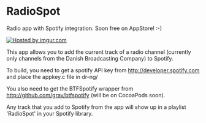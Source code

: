 RadioSpot
==========

Radio app with Spotify integration. Soon free on AppStore! :-)

<a href="http://i.imgur.com/3AVSZaj.png"><img src="http://i.imgur.com/3AVSZaj.png" title="Hosted by imgur.com" /></a>

This app allows you to add the current track of a radio channel (currently only channels from the Danish Broadcasting Company) to Spotify.


To build, you need to get a spotify API key from http://developer.spotify.com and place the appkey.c file in dr-ng/

You also need to get the BTFSpotify wrapper from http://github.com/grav/btfspotify (will be on CocoaPods soon).

Any track that you add to Spotify from the app will show up in a playlist 'RadioSpot' in your Spotify library.


